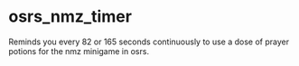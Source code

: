 # osrs_nmz_timer
Reminds you every 82 or 165 seconds continuously to use a dose of prayer potions for the nmz minigame in osrs.
